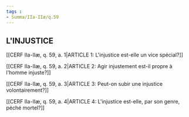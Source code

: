 ```yaml
---
tags : 
- Summa/IIa-IIæ/q.59
---
```


## L'INJUSTICE

[[CERF IIa-IIæ, q. 59, a. 1|ARTICLE 1: L'injustice est-elle un vice spécial?]]

[[CERF IIa-IIæ, q. 59, a. 2|ARTICLE 2: Agir injustement est-il propre à l'homme injuste?]]

[[CERF IIa-IIæ, q. 59, a. 3|ARTICLE 3: Peut-on subir une injustice volontairement?]]

[[CERF IIa-IIæ, q. 59, a. 4|ARTICLE 4: L'injustice est-elle, par son genre, péché mortel?]]

